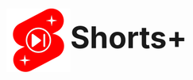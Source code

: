 <h1 style="font-size: 60px;">
    <img align="center" src="icon/icon128x128.png" alt="icon"/>Shorts+
</h1>
